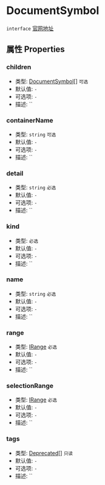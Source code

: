 # DocumentSymbol
`interface` [官网地址](https://microsoft.github.io/monaco-editor/docs.html#interfaces/languages.DocumentSymbol.html)
## 属性 Properties
### children
+ 类型: [DocumentSymbol](./DocumentSymbol.md)[] `可选`
+ 默认值: `-`
+ 可选项: `-`
+ 描述: ``

### containerName
+ 类型: `string`  `可选`
+ 默认值: `-`
+ 可选项: `-`
+ 描述: ``

### detail
+ 类型: `string`  `必选` 
+ 默认值: `-`
+ 可选项: `-`
+ 描述: ``

### kind
+ 类型: [](../enumerations.md#symbolkind) `必选` 
+ 默认值: `-`
+ 可选项: `-`
+ 描述: ``

### name
+ 类型: `string`  `必选` 
+ 默认值: `-`
+ 可选项: `-`
+ 描述: ``


### range
+ 类型: [IRange](../../global/interfaces/IRange.md) `必选` 
+ 默认值: `-`
+ 可选项: `-`
+ 描述: ``

### selectionRange
+ 类型: [IRange](../../global/interfaces/IRange.md) `必选` 
+ 默认值: `-`
+ 可选项: `-`
+ 描述: ``

### tags
+ 类型: [Deprecated](../enumerations.md#symboltag)[] `只读` 
+ 默认值: `-`
+ 可选项: `-`
+ 描述: ``



